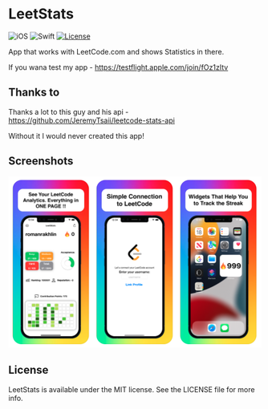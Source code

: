 # LeetStats

![iOS](https://img.shields.io/badge/iOS-15%20-blue)
![Swift](https://img.shields.io/badge/Swift-5-orange?logo=Swift&logoColor=white)
[![License](https://img.shields.io/github/license/romarakhlin/CoronaMap)](https://github.com/romarakhlin/CoronaMap/blob/master/LICENSE)

App that works with LeetCode.com and shows Statistics in there.

If you wana test my app - https://testflight.apple.com/join/fOz1zItv

## Thanks to

Thanks a lot to this guy and his api - https://github.com/JeremyTsaii/leetcode-stats-api

Without it I would never created this app!

## Screenshots

![image](./image.png)

## License
LeetStats is available under the MIT license. See the LICENSE file for more info.

